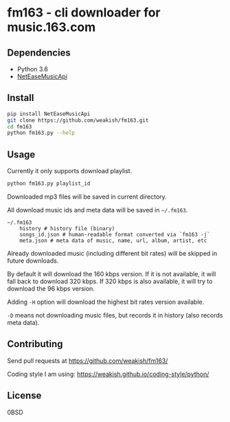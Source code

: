 fm163 - cli downloader for music.163.com
========================================

Dependencies
------------

- Python 3.6
- [NetEaseMusicApi](https://github.com/littlecodersh/NetEaseMusicApi)

Install
-------

```sh
pip install NetEaseMusicApi
git clone https://github.com/weakish/fm163.git
cd fm163
python fm163.py --help
```

Usage
-----

Currently it only supports download playlist.

```sh
python fm163.py playlist_id
```

Downloaded mp3 files will be saved in current directory.

All download music ids and meta data will be saved in `~/.fm163`.

```
~/.fm163
    history # history file (binary)
    songs_id.json # human-readable format converted via `fm163 -j`
    meta.json # meta data of music, name, url, album, artist, etc
```

Already downloaded music (including different bit rates) will be skipped in future downloads.

By default it will download the 160 kbps version.
If it is not available, it will fall back to download 320 kbps.
If 320 kbps is also available, it will try to download the 96 kbps version.

Adding `-H` option will download the highest bit rates version available.

`-D` means not downloading music files, but records it in history (also records meta data).

Contributing
------------

Send pull requests at <https://github.com/weakish/fm163/>

Coding style I am using: <https://weakish.github.io/coding-style/python/>

License
-------

0BSD
